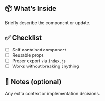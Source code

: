 ## 📦 What’s Inside

Briefly describe the component or update.

## ✅ Checklist

- [ ] Self-contained component
- [ ] Reusable props
- [ ] Proper export via `index.js`
- [ ] Works without breaking anything

## 🧠 Notes (optional)

Any extra context or implementation decisions.
